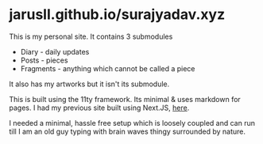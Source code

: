 # jarusll.github.io/surajyadav.xyz #

This is my personal site. 
It contains 3 submodules
  * Diary - daily updates
  * Posts - pieces
  * Fragments - anything which cannot be called a piece

It also has my artworks but it isn't its submodule.

This is built using the 11ty framework. Its minimal & uses markdown for pages.
I had my previous site built using Next.JS, [here](https://github.com/jarusll/oldportfolio).

I needed a minimal, hassle free setup which is loosely coupled and can run till I am an old guy typing with brain waves thingy surrounded by nature.
